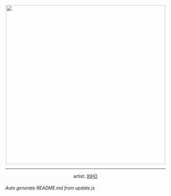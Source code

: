 
<p align="center">
  <img width="500" src="https://nekos.best/api/v2/neko/0159.png">
  <hr/>
  <center>
    artist: <a href="https://www.pixiv.net/en/artworks/78905151">XIHO</a>
  </center>
</p>


###### Auto generate README.md from update.js

